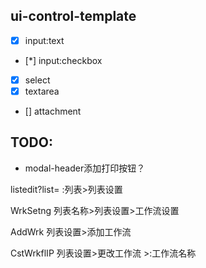 ##  ui-control-template

* [x] input:text
* [*] input:checkbox

* [x] select
* [x] textarea
* []  attachment

##  TODO:
* modal-header添加打印按钮？

listedit?list=
:列表>列表设置

WrkSetng
列表名称>列表设置>工作流设置

AddWrk
列表设置>添加工作流

CstWrkflIP
列表设置>更改工作流 >:工作流名称
